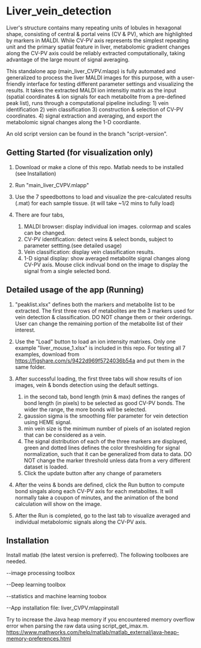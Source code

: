 # Liver_vein_detection

Liver's structure contains many repeating units of lobules in hexagonal shape, consisting of central & portal veins (CV & PV), which are highlighted by markers in MALDI.  While CV-PV axis represents the simplest repeating unit and the primary spatial feature in liver, metabolomic gradient changes along the CV-PV axis could be reliably extracted computationally, taking advantage of the large mount of signal averaging.

This standalone app (main_liver_CVPV.mlapp) is fully automated and generalized to process the liver MALDI images for this purpose, with a user-friendly interface for testing different parameter settings and visualizing the results.  It takes the extracted MALDI ion intensitiy matrix as the input (spatial coordinates & ion signals for each metabolite from a pre-defined peak list), runs through a computational pipeline including: 1) vein identification 2) vein classification  3) construction & selection of CV-PV coordinates. 4) signal extraction and averaging,  and export the metabolomic signal changes along the 1-D coordiante.

An old script version can be found in the branch "script-version".


## Getting Started (for visualization only)

1. Download or make a clone of this repo. Matlab needs to be installed (see Installation)

2. Run "main_liver_CVPV.mlapp"
   
3. Use the 7 speedbottons to load and visualize the pre-calculated results (.mat) for each sample tissue. (it will take ~1/2 mins to fully load)

4. There are four tabs,
   1) MALDI browser:  display individual ion images.  colormap and scales can be changed. 
   2) CV-PV identification: detect veins & select bonds, subject to parameter settting.(see detailed usage) 
   3) Vein classification: display vein classification results.
   4) 1-D signal display:  show averaged metabolite signal changes along CV-PV axis.  Mouse click indivual bond on the image to display the signal from a single selected bond.
 
##  Detailed usage of the app (Running)

1. "peaklist.xlsx" defines both the markers and metabolite list to be extracted. The first three rows of metabolites are the 3 markers used for vein detection & classification. DO NOT change them or their orderings. User can change the remaining portion of the metabolite list of their interest.   

2. Use the "Load" button to load an ion intensity matrixes.  Only one example "liver_mouse_1.xlsx" is included in this repo.  For testing all 7 examples, download from https://figshare.com/s/9422d969f5724036b54a and put them in the same folder.

3. After successful loading, the first three tabs will show results of ion images, vein & bonds detection using the default settings.
   1) in the second tab,  bond length (min & max) defines the ranges of bond length (in pixels) to be selected as good CV-PV bonds. The wider the range, the more bonds will be selected.
   2) gaussion sigma is the smoothing filer parameter for vein detection using HEME signal.
   3) min vein size is the minimum number of pixels of an isolated region that can be considered as a vein.
   4) The signal distribution of each of the three markers are displayed, green and dotted lines defines the color thresholding for signal normalization, such that it can be generalized from data to data.  DO NOT change the marker threshold unless data from a very different dataset is loaded.
   5) Click the update button after any change of parameters  

4. After the veins & bonds are defined, click the Run button to compute bond singals along each CV-PV axis for each metabolites. It will normally take a coupon of minutes, and the animation of the bond calculation will show on the image.
5. After the Run is completed, go to the last tab to visualize averaged and individual metabolomic signals along the CV-PV axis.

 
## Installation

Install matlab (the latest version is preferred). The following toolboxes are needed.

  --image processing toolbox

  --Deep learning toolbox

  --statistics and machine learning toobox
  
  --App installation file: liver_CVPV.mlappinstall

Try to increase the Java heap memory if you encountered memory overflow error when parsing the raw data using script_get_imax.m.
https://www.mathworks.com/help/matlab/matlab_external/java-heap-memory-preferences.html
